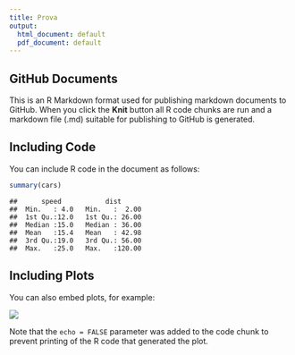 ```yaml
---
title: Prova
output:
  html_document: default
  pdf_document: default
---
```


## GitHub Documents

This is an R Markdown format used for publishing markdown documents to
GitHub. When you click the **Knit** button all R code chunks are run and
a markdown file (.md) suitable for publishing to GitHub is generated.

## Including Code

You can include R code in the document as follows:

``` r
summary(cars)
```

    ##      speed           dist       
    ##  Min.   : 4.0   Min.   :  2.00  
    ##  1st Qu.:12.0   1st Qu.: 26.00  
    ##  Median :15.0   Median : 36.00  
    ##  Mean   :15.4   Mean   : 42.98  
    ##  3rd Qu.:19.0   3rd Qu.: 56.00  
    ##  Max.   :25.0   Max.   :120.00

## Including Plots

You can also embed plots, for example:


![](<img src="{{ "prova/pressure-1.png" | prepend: site.baseurl | prepend: site.url}}" alt="pressure-1" />)
<!--![](\figures\2022-07-13-Prova\pressure-1.png) -->

Note that the `echo = FALSE` parameter was added to the code chunk to
prevent printing of the R code that generated the plot.
